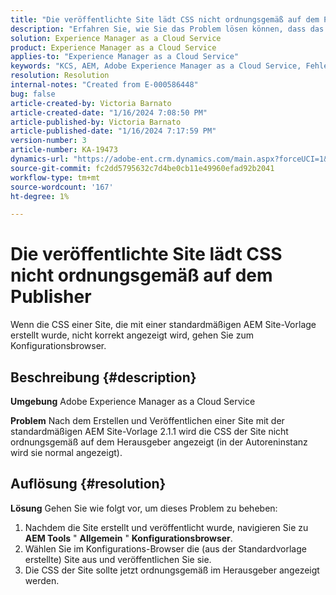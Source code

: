 ```yaml
---
title: "Die veröffentlichte Site lädt CSS nicht ordnungsgemäß auf dem Publisher"
description: "Erfahren Sie, wie Sie das Problem lösen können, dass das CSS einer veröffentlichten Site nicht ordnungsgemäß geladen wird."
solution: Experience Manager as a Cloud Service
product: Experience Manager as a Cloud Service
applies-to: "Experience Manager as a Cloud Service"
keywords: "KCS, AEM, Adobe Experience Manager as a Cloud Service, Fehlerbehebung, veröffentlichte Site, CSS nicht laden, Publisher"
resolution: Resolution
internal-notes: "Created from E-000586448"
bug: false
article-created-by: Victoria Barnato
article-created-date: "1/16/2024 7:08:50 PM"
article-published-by: Victoria Barnato
article-published-date: "1/16/2024 7:17:59 PM"
version-number: 3
article-number: KA-19473
dynamics-url: "https://adobe-ent.crm.dynamics.com/main.aspx?forceUCI=1&pagetype=entityrecord&etn=knowledgearticle&id=114ceba7-a2b4-ee11-a569-6045bd006704"
source-git-commit: fc2dd5795632c7d4be0cb11e49960efad92b2041
workflow-type: tm+mt
source-wordcount: '167'
ht-degree: 1%

---
```


# Die veröffentlichte Site lädt CSS nicht ordnungsgemäß auf dem Publisher


Wenn die CSS einer Site, die mit einer standardmäßigen AEM Site-Vorlage erstellt wurde, nicht korrekt angezeigt wird, gehen Sie zum Konfigurationsbrowser.

## Beschreibung {#description}


<b>Umgebung</b>
Adobe Experience Manager as a Cloud Service

<b>Problem</b>
Nach dem Erstellen und Veröffentlichen einer Site mit der standardmäßigen AEM Site-Vorlage 2.1.1 wird die CSS der Site nicht ordnungsgemäß auf dem Herausgeber angezeigt (in der Autoreninstanz wird sie normal angezeigt).


## Auflösung {#resolution}


<b>Lösung</b>
Gehen Sie wie folgt vor, um dieses Problem zu beheben:

1. Nachdem die Site erstellt und veröffentlicht wurde, navigieren Sie zu <b>AEM Tools</b> &quot; <b>Allgemein</b> &quot; <b>Konfigurationsbrowser</b>.
2. Wählen Sie im Konfigurations-Browser die (aus der Standardvorlage erstellte) Site aus und veröffentlichen Sie sie.
3. Die CSS der Site sollte jetzt ordnungsgemäß im Herausgeber angezeigt werden.

